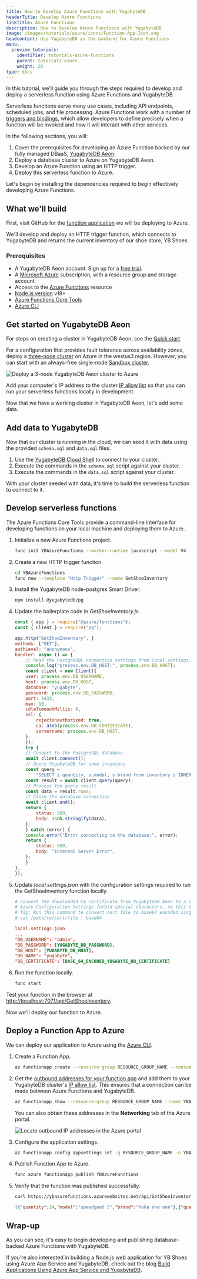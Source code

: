```yaml
---
title: How to Develop Azure Functions with YugabyteDB
headerTitle: Develop Azure Functions
linkTitle: Azure Functions
description: How to Develop Azure Functions with YugabyteDB
image: /images/tutorials/azure/icons/Function-App-Icon.svg
headcontent: Use YugabyteDB as the backend for Azure Functions
menu:
  preview_tutorials:
    identifier: tutorials-azure-functions
    parent: tutorials-azure
    weight: 20
type: docs
---
```


In this tutorial, we'll guide you through the steps required to develop and deploy a serverless function using Azure Functions and YugabyteDB.

Serverless functions serve many use cases, including API endpoints, scheduled jobs, and file processing. Azure Functions work with a number of [triggers and bindings](https://learn.microsoft.com/en-us/azure/azure-functions/functions-triggers-bindings?tabs=isolated-process%2Cpython-v2&pivots=programming-language-javascript), which allow developers to define precisely when a function will be invoked and how it will interact with other services.

In the following sections, you will:

1. Cover the prerequisites for developing an Azure Function backed by our fully managed DBaaS, [YugabyteDB Aeon](https://www.yugabyte.com/managed/).
1. Deploy a database cluster to Azure on YugabyteDB Aeon.
1. Develop an Azure Function using an HTTP trigger.
1. Deploy this serverless function to Azure.

Let's begin by installing the dependencies required to begin effectively developing Azure Functions.

## What we'll build

First, visit GitHub for the [function application](https://github.com/YugabyteDB-Samples/yugabytedb-azure-serverless-functions-demo-nodejs) we will be deploying to Azure.

We'll develop and deploy an HTTP trigger function, which connects to YugabyteDB and returns the current inventory of our shoe store, YB Shoes.

### Prerequisites

- A YugabyteDB Aeon account. Sign up for a [free trial](https://cloud.yugabyte.com/signup/).
- A [Microsoft Azure](http://azure.microsoft.com) subscription, with a resource group and storage account
- Access to the [Azure Functions](https://azure.microsoft.com/en-us/products/functions) resource
- [Node.js version](https://github.com/nodejs/release#release-schedule) v18+
- [Azure Functions Core Tools](https://github.com/Azure/azure-functions-core-tools)
- [Azure CLI](https://learn.microsoft.com/en-us/cli/azure/)

## Get started on YugabyteDB Aeon

For steps on creating a cluster in YugabyteDB Aeon, see the [Quick start](../../../yugabyte-cloud/cloud-quickstart/).

For a configuration that provides fault tolerance across availability zones, deploy a [three-node cluster](../../../yugabyte-cloud/cloud-basics/create-clusters/create-single-region/) on Azure in the westus3 region. However, you can start with an always-free single-node [Sandbox cluster](../../../yugabyte-cloud/cloud-basics/create-clusters/create-clusters-free/).

![Deploy a 3-node YugabyteDB Aeon cluster to Azure](/images/tutorials/azure/azure-functions/yb-cluster.png)

Add your computer's IP address to the cluster [IP allow list](../../../yugabyte-cloud/cloud-secure-clusters/add-connections/) so that you can run your serverless functions locally in development.

Now that we have a working cluster in YugabyteDB Aeon, let's add some data.

## Add data to YugabyteDB

Now that our cluster is running in the cloud, we can seed it with data using the provided `schema.sql` and `data.sql` files.

1. Use the [YugabyteDB Cloud Shell](../../../yugabyte-cloud/cloud-connect/connect-cloud-shell/) to connect to your cluster.
2. Execute the commands in the `schema.sql` script against your cluster.
3. Execute the commands in the `data.sql` script against your cluster.

With your cluster seeded with data, it's time to build the serverless function to connect to it.

## Develop serverless functions

The Azure Functions Core Tools provide a command-line interface for developing functions on your local machine and deploying them to Azure.

1. Initialize a new Azure Functions project.

    ```sh
    func init YBAzureFunctions --worker-runtime javascript --model V4
    ```

1. Create a new HTTP trigger function.

    ```sh
    cd YBAzureFunctions
    func new --template "Http Trigger" --name GetShoeInventory
    ```

1. Install the YugabyteDB node-postgres Smart Driver.

    ```sh
    npm install @yugabytedb/pg
    ```

1. Update the boilerplate code in _GetShoeInventory.js_.

    ```javascript
    const { app } = require("@azure/functions");
    const { Client } = require("pg");

    app.http("GetShoeInventory", {
    methods: ["GET"],
    authLevel: "anonymous",
    handler: async () => {
        // Read the PostgreSQL connection settings from local.settings.json
        console.log("process.env.DB_HOST:", process.env.DB_HOST);
        const client = new Client({
        user: process.env.DB_USERNAME,
        host: process.env.DB_HOST,
        database: "yugabyte",
        password: process.env.DB_PASSWORD,
        port: 5433,
        max: 10,
        idleTimeoutMillis: 0,
        ssl: {
            rejectUnauthorized: true,
            ca: atob(process.env.DB_CERTIFICATE),
            servername: process.env.DB_HOST,
        },
        });
        try {
        // Connect to the PostgreSQL database
        await client.connect();
        // Query YugabyteDB for shoe inventory
        const query =
            "SELECT i.quantity, s.model, s.brand from inventory i INNER JOIN shoes s on i.shoe_id = s.id;";
        const result = await client.query(query);
        // Process the query result
        const data = result.rows;
        // Close the database connection
        await client.end();
        return {
            status: 200,
            body: JSON.stringify(data),
        };
        } catch (error) {
        console.error("Error connecting to the database:", error);
        return {
            status: 500,
            body: "Internal Server Error",
        };
        }
    },
    });
    ```

1. Update _local.settings.json_ with the configuration settings required to run the GetShoeInventory function locally.

    ```conf
    # convert the downloaded CA certificate from YugabyteDB Aeon to a single line string, then Base64 encode it
    # Azure Configuration Settings forbid special characters, so this ensures the cert can be passed properly to our application
    # Tip: Run this command to convert cert file to base64 encoded single line string:
    # cat /path/to/cert/file | base64

    local.settings.json
    ...
    "DB_USERNAME": "admin",
    "DB_PASSWORD": [YUGABYTE_DB_PASSWORD],
    "DB_HOST": [YUGABYTE_DB_HOST],
    "DB_NAME": "yugabyte",
    "DB_CERTIFICATE": [BASE_64_ENCODED_YUGABYTE_DB_CERTIFICATE]
    ```

1. Run the function locally.

    ```sh
    func start
    ```

Test your function in the browser at <http://localhost:7071/api/GetShoeInventory>.

Now we'll deploy our function to Azure.

## Deploy a Function App to Azure

We can deploy our application to Azure using the [Azure CLI](https://learn.microsoft.com/en-us/cli/azure/).

1. Create a Function App.

    ```sh
    az functionapp create --resource-group RESOURCE_GROUP_NAME --consumption-plan-location eastus2 --runtime node --runtime-version 18 --functions-version 4 --name YBAzureFunctions --storage-account STORAGE_ACCOUNT_NAME
    ```

1. Get the [outbound addresses for your function app](https://learn.microsoft.com/en-us/azure/azure-functions/ip-addresses?tabs=azurecli) and add them to your YugabyteDB cluster's [IP allow list](../../../yugabyte-cloud/cloud-secure-clusters/add-connections/). This ensures that a connection can be made between Azure Functions and YugabyteDB.

    ```sh
    az functionapp show --resource-group RESOURCE_GROUP_NAME --name YBAzureFunctions --query possibleOutboundIpAddresses --output tsv
    ```

    You can also obtain these addresses in the **Networking** tab of the Azure portal.

    ![Locate outbound IP addresses in the Azure portal](/images/tutorials/azure/azure-functions/azure-networking.png)

1. Configure the application settings.

    ```sh
    az functionapp config appsettings set -g RESOURCE_GROUP_NAME -n YBAzureFunctions --setting DB_HOST=[YUGABYTE_DB_HOST] DB_USERNAME=admin DB_PASSWORD=[YUGABYTE_DB_PASSWORD] DB_CERTIFICATE=[BASE_64_ENCODED_YUGABYTE_DB_CERTIFICATE]
    ```

1. Publish Function App to Azure.

    ```sh
    func azure functionapp publish YBAzureFunctions
    ```

1. Verify that the function was published successfully.

    ```sh
    curl https://ybazurefunctions.azurewebsites.net/api/GetShoeInventory
    ```

    ```output.json
    [{"quantity":24,"model":"speedgoat 5","brand":"hoka one one"},{"quantity":74,"model":"adizero adios pro 3","brand":"adidas"},{"quantity":13,"model":"torrent 2","brand":"hoka one one"},{"quantity":99,"model":"vaporfly 3","brand":"nike"}]
    ```

## Wrap-up

As you can see, it's easy to begin developing and publishing database-backed Azure Functions with YugabyteDB.

If you're also interested in building a Node.js web application for YB Shoes using Azure App Service and YugabyteDB, check out the blog [Build Applications Using Azure App Service and YugabyteDB](https://www.yugabyte.com/blog/build-apps-azure-app-service/).
